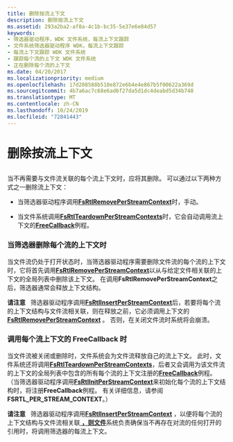 ```yaml
---
title: 删除按流上下文
description: 删除按流上下文
ms.assetid: 293a2ba2-af8a-4c1b-bc35-5e37e6e84d57
keywords:
- 筛选器驱动程序，WDK 文件系统，每流上下文跟踪
- 文件系统筛选器驱动程序 WDK，每流上下文跟踪
- 每流上下文跟踪 WDK 文件系统
- 跟踪每个流的上下文 WDK 文件系统
- 正在删除每个流的上下文
ms.date: 04/20/2017
ms.localizationpriority: medium
ms.openlocfilehash: 17d208588b510e872e6b4e4e867b5f00622a369d
ms.sourcegitcommit: 4b7a6ac7c68e6ad6f27da5d1dc4deabd5d34b748
ms.translationtype: MT
ms.contentlocale: zh-CN
ms.lasthandoff: 10/24/2019
ms.locfileid: "72841443"
---
```

# <a name="deleting-a-per-stream-context"></a>删除按流上下文


## <span id="ddk_deleting_a_per_stream_context_if"></span><span id="DDK_DELETING_A_PER_STREAM_CONTEXT_IF"></span>


当不再需要与文件流关联的每个流上下文时，应将其删除。 可以通过以下两种方式之一删除流上下文：

-   当筛选器驱动程序调用[**FsRtlRemovePerStreamContext**](https://msdn.microsoft.com/library/windows/hardware/ff547238)时，手动。

-   当文件系统调用[**FsRtlTeardownPerStreamContexts**](https://msdn.microsoft.com/library/windows/hardware/ff547295)时，它会自动调用流上下文的[**FreeCallback**](https://msdn.microsoft.com/library/windows/hardware/ff547357)例程。

### <a name="span-idwhen_the_filter_deletes_the_per-stream_contextspanspan-idwhen_the_filter_deletes_the_per-stream_contextspanspan-idwhen_the_filter_deletes_the_per-stream_contextspanwhen-the-filter-deletes-the-per-stream-context"></a><span id="When_the_Filter_Deletes_the_Per-Stream_Context"></span><span id="when_the_filter_deletes_the_per-stream_context"></span><span id="WHEN_THE_FILTER_DELETES_THE_PER-STREAM_CONTEXT"></span>当筛选器删除每个流的上下文时

当文件流仍处于打开状态时，当筛选器驱动程序需要删除文件流的每个流的上下文时，它将首先调用[**FsRtlRemovePerStreamContext**](https://msdn.microsoft.com/library/windows/hardware/ff547238)以从与给定文件相关联的上下文的全局列表中删除该上下文。 在调用**FsRtlRemovePerStreamContext**之后，筛选器通常会释放上下文结构。

**请注意**   筛选器驱动程序调用[**FsRtlInsertPerStreamContext**](https://msdn.microsoft.com/library/windows/hardware/ff546194)后，若要将每个流的上下文结构与文件流相关联，则在释放之前，它必须调用上下文的[**FsRtlRemovePerStreamContext**](https://msdn.microsoft.com/library/windows/hardware/ff547238) 。 否则，在关闭文件流时系统将会崩溃。

 

### <a name="span-idwhen_the_per-stream_context_s_freecallback_is_calledspanspan-idwhen_the_per-stream_context_s_freecallback_is_calledspanspan-idwhen_the_per-stream_context_s_freecallback_is_calledspanwhen-the-per-stream-contexts-freecallback-is-called"></a><span id="When_the_Per-Stream_Context_s_FreeCallback_Is_Called"></span><span id="when_the_per-stream_context_s_freecallback_is_called"></span><span id="WHEN_THE_PER-STREAM_CONTEXT_S_FREECALLBACK_IS_CALLED"></span>调用每个流上下文的 FreeCallback 时

当文件流被关闭或删除时，文件系统会为文件流释放自己的流上下文。 此时，文件系统还将调用[**FsRtlTeardownPerStreamContexts**](https://msdn.microsoft.com/library/windows/hardware/ff547295)，后者又会调用为该文件流的上下文的全局列表中包含的所有每个流的上下文注册的[**FreeCallback**](https://msdn.microsoft.com/library/windows/hardware/ff547357)例程。 （当筛选器驱动程序调用[**FsRtlInitPerStreamContext**](https://docs.microsoft.com/windows-hardware/drivers/ddi/ntifs/nf-ntifs-fsrtlinitperstreamcontext)来初始化每个流的上下文结构时，将注册**FreeCallback**例程。 有关详细信息，请参阅**FSRTL\_PER\_STREAM\_CONTEXT**。）

**请注意**   筛选器驱动程序调用[**FsRtlInsertPerStreamContext**](https://msdn.microsoft.com/library/windows/hardware/ff546194) ，以便将每个流的上下文结构与文件流相关联[ **，则文件**](https://msdn.microsoft.com/library/windows/hardware/ff547357)系统负责确保当不再存在对流的任何打开的引用时，将调用筛选器的每流上下文。

 

 

 




